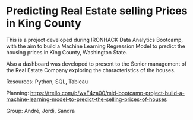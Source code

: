 # Predicting Real Estate selling Prices in King County


This is a project developed during IRONHACK Data Analytics Bootcamp, with the aim to build a Machine Learning Regression Model to predict the housing prices in King County, Washington State.

Also a dashboard was developed to present to the Senior management of the Real Estate Company exploring the characteristics of the houses.

Resources: Python, SQL, Tableau

Planning: https://trello.com/b/wxF4za00/mid-bootcamp-project-build-a-machine-learning-model-to-predict-the-selling-prices-of-houses

Group: André, Jordi, Sandra
